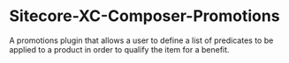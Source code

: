 # Sitecore-XC-Composer-Promotions
A promotions plugin that allows a user to define a list of predicates to be applied to a product in order to qualify the item for a benefit.
